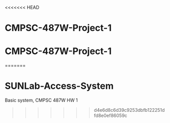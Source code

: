 <<<<<<< HEAD
# CMPSC-487W-Project-1
# CMPSC-487W-Project-1
=======
# SUNLab-Access-System
Basic system, CMPSC 487W HW 1
>>>>>>> d4e6d8c6d39c9253dbfb122251dfd8e0ef86059c
